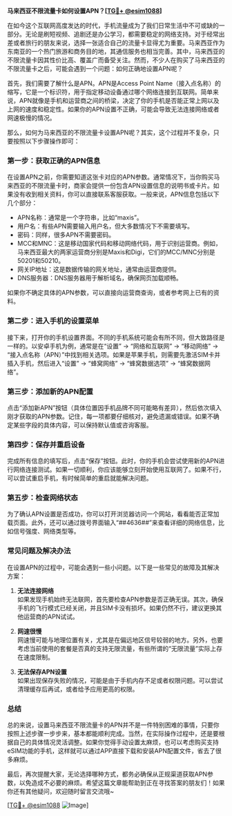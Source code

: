 **马来西亚不限流量卡如何设置APN？[[TG💪+ @esim1088](https://t.me/s/esim1088)]**

在如今这个互联网高度发达的时代，手机流量成为了我们日常生活中不可或缺的一部分。无论是刷短视频、追剧还是办公学习，都需要稳定的网络支持。对于经常出差或者旅行的朋友来说，选择一张适合自己的流量卡显得尤为重要。马来西亚作为东南亚的一个热门旅游和商务目的地，其通信服务也相当完善。其中，马来西亚的不限流量卡因其性价比高、覆盖广而备受关注。然而，不少人在购买了马来西亚的不限流量卡之后，可能会遇到一个问题：如何正确地设置APN呢？

首先，我们需要了解什么是APN。APN是Access Point Name（接入点名称）的缩写，它是一个标识符，用于指定移动设备通过哪个网络连接到互联网。简单来说，APN就像是手机和运营商之间的桥梁，决定了你的手机是否能正常上网以及上网的速度和稳定性。如果你的APN设置不正确，可能会导致无法连接网络或者网速极慢的情况。

那么，如何为马来西亚的不限流量卡设置APN呢？其实，这个过程并不复杂，只要按照以下步骤操作即可：

### **第一步：获取正确的APN信息**
在设置APN之前，你需要知道这张卡对应的APN参数。通常情况下，当你购买马来西亚的不限流量卡时，商家会提供一份包含APN设置信息的说明书或卡片。如果没有收到相关资料，你可以直接联系客服获取。一般来说，APN信息包括以下几个部分：
- APN名称：通常是一个字符串，比如“maxis”。
- 用户名：有些APN需要输入用户名，但大多数情况下不需要填写。
- 密码：同样，很多APN不需要密码。
- MCC和MNC：这是移动国家代码和移动网络代码，用于识别运营商。例如，马来西亚最大的两家运营商分别是Maxis和Digi，它们的MCC/MNC分别是50201和50210。
- 网关IP地址：这是数据传输的网关地址，通常由运营商提供。
- DNS服务器：DNS服务器用于解析域名，确保网页加载顺畅。

如果你不确定具体的APN参数，可以直接向运营商查询，或者参考网上已有的资料。

### **第二步：进入手机的设置菜单**
接下来，打开你的手机设置界面。不同的手机系统可能会有所不同，但大致路径是一样的。以安卓手机为例，通常是在“设置” -> “网络和互联网” -> “移动网络” -> “接入点名称（APN）”中找到相关选项。如果是苹果手机，则需要先激活SIM卡并插入手机，然后进入“设置” -> “蜂窝网络” -> “蜂窝数据选项” -> “蜂窝数据网络”。

### **第三步：添加新的APN配置**
点击“添加新APN”按钮（具体位置因手机品牌不同可能略有差异），然后依次填入刚才获取的APN参数。记住，每一项都要仔细核对，避免遗漏或错误。如果不确定某些字段的具体内容，可以保持默认值或咨询客服。

### **第四步：保存并重启设备**
完成所有信息的填写后，点击“保存”按钮。此时，你的手机会尝试使用新的APN进行网络连接测试。如果一切顺利，你应该能够立刻开始使用互联网了。如果不行，可以尝试重启手机，有时候简单的重启就能解决问题。

### **第五步：检查网络状态**
为了确认APN设置是否成功，你可以打开浏览器访问一个网站，看看能否正常加载页面。此外，还可以通过拨号界面输入“*#*#4636#*#*”来查看详细的网络信息，比如信号强度、网络类型等。

### **常见问题及解决办法**
在设置APN的过程中，可能会遇到一些小问题。以下是一些常见的故障及其解决方案：

1. **无法连接网络**  
   如果发现手机始终无法联网，首先要检查APN参数是否正确无误。其次，确保手机的飞行模式已经关闭，并且SIM卡没有损坏。如果仍然不行，建议更换其他运营商的APN试试。

2. **网速很慢**  
   网速慢可能与地理位置有关，尤其是在偏远地区信号较弱的地方。另外，也要考虑当前使用的套餐是否真的支持无限流量，有些所谓的“无限流量”实际上存在速度限制。

3. **无法保存APN设置**  
   如果出现保存失败的情况，可能是由于手机内存不足或者权限问题。可以尝试清理缓存后再试，或者给予应用更高的权限。

### **总结**
总的来说，设置马来西亚不限流量卡的APN并不是一件特别困难的事情，只要你按照上述步骤一步步来，基本都能顺利完成。当然，在实际操作过程中，还是要根据自己的具体情况灵活调整。如果你觉得手动设置太麻烦，也可以考虑购买支持eSIM功能的手机，这样就可以通过APP直接下载和安装APN配置文件，省去了很多麻烦。

最后，再次提醒大家，无论选择哪种方式，都务必确保从正规渠道获取APN参数，以免造成不必要的麻烦。希望这篇文章能帮助到正在寻找答案的朋友们！如果你还有其他疑问，欢迎随时留言交流哦~

[[TG💪+ @esim1088](https://t.me/s/esim1088) ![Image](https://i.postimg.cc/4NQfJmqS/Snipaste-2025-05-13-00-14-12.png)]